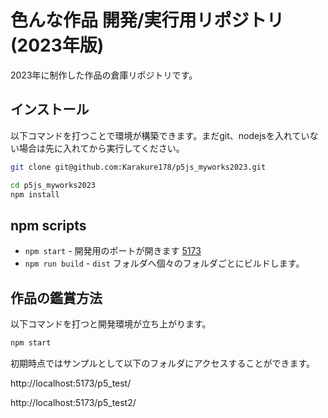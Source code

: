 # 色んな作品 開発/実行用リポジトリ(2023年版)

2023年に制作した作品の倉庫リポジトリです。

## インストール

以下コマンドを打つことで環境が構築できます。まだgit、nodejsを入れていない場合は先に入れてから実行してください。

```sh
git clone git@github.com:Karakure178/p5js_myworks2023.git

cd p5js_myworks2023
npm install
```

## npm scripts

- `npm start` - 開発用のポートが開きます [5173](http://localhost:5173/)
- `npm run build` - `dist` フォルダへ個々のフォルダごとにビルドします。

## 作品の鑑賞方法
以下コマンドを打つと開発環境が立ち上がります。
```sh
npm start
```

初期時点ではサンプルとして以下のフォルダにアクセスすることができます。

http://localhost:5173/p5_test/

http://localhost:5173/p5_test2/

